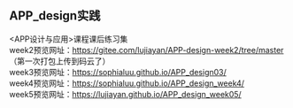 ## APP_design实践
<APP设计与应用>课程课后练习集<br>
week2预览网址：https://gitee.com/lujiayan/APP-design-week2/tree/master  （第一次打包上传到码云了）<br>
week3预览网址：https://sophialuu.github.io/APP_design03/<br>
week4预览网址：https://sophialuu.github.io/APP_design_week4/<br>
week5预览网址：https://lujiayan.github.io/APP_design_week05/<br>
